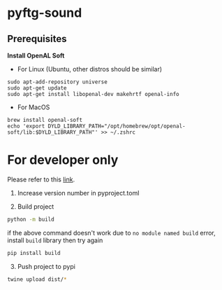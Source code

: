 # pyftg-sound

## Prerequisites

__Install OpenAL Soft__

- For Linux (Ubuntu, other distros should be similar)
```
sudo apt-add-repository universe
sudo apt-get update
sudo apt-get install libopenal-dev makehrtf openal-info
```

- For MacOS
```
brew install openal-soft
echo 'export DYLD_LIBRARY_PATH="/opt/homebrew/opt/openal-soft/lib:$DYLD_LIBRARY_PATH"' >> ~/.zshrc
```

# For developer only
Please refer to this [link](https://twine.readthedocs.io/en/stable/).

1. Increase version number in pyproject.toml

1. Build project
```sh
python -m build
```
if the above command doesn't work due to ```no module named build``` error, install ```build``` library then try again
```sh
pip install build
```
3. Push project to pypi
```sh
twine upload dist/*
```
